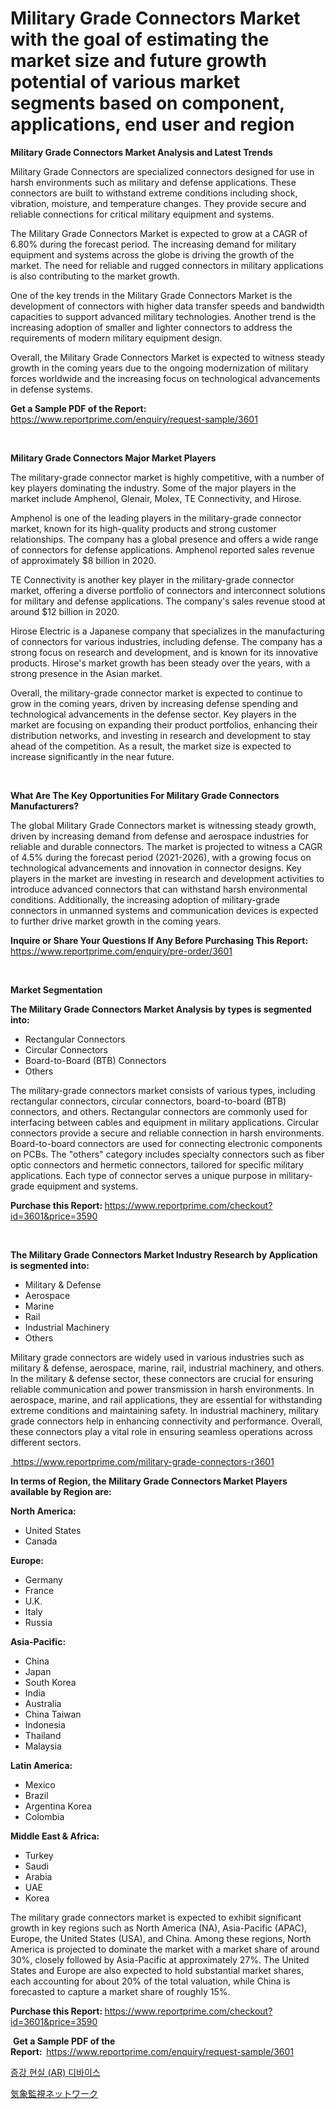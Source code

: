 <p><h1>Military Grade Connectors Market with the goal of estimating the market size and future growth potential of various market segments based on component, applications, end user and region</h1></p><p><strong>Military Grade Connectors Market Analysis and Latest Trends</strong></p>
<p><p>Military Grade Connectors are specialized connectors designed for use in harsh environments such as military and defense applications. These connectors are built to withstand extreme conditions including shock, vibration, moisture, and temperature changes. They provide secure and reliable connections for critical military equipment and systems.</p><p>The Military Grade Connectors Market is expected to grow at a CAGR of 6.80% during the forecast period. The increasing demand for military equipment and systems across the globe is driving the growth of the market. The need for reliable and rugged connectors in military applications is also contributing to the market growth.</p><p>One of the key trends in the Military Grade Connectors Market is the development of connectors with higher data transfer speeds and bandwidth capacities to support advanced military technologies. Another trend is the increasing adoption of smaller and lighter connectors to address the requirements of modern military equipment design.</p><p>Overall, the Military Grade Connectors Market is expected to witness steady growth in the coming years due to the ongoing modernization of military forces worldwide and the increasing focus on technological advancements in defense systems.</p></p>
<p><strong>Get a Sample PDF of the Report:&nbsp;</strong> <a href="https://www.reportprime.com/enquiry/request-sample/3601">https://www.reportprime.com/enquiry/request-sample/3601</a></p>
<p>&nbsp;</p>
<p><strong>Military Grade Connectors Major Market Players</strong></p>
<p><p>The military-grade connector market is highly competitive, with a number of key players dominating the industry. Some of the major players in the market include Amphenol, Glenair, Molex, TE Connectivity, and Hirose. </p><p>Amphenol is one of the leading players in the military-grade connector market, known for its high-quality products and strong customer relationships. The company has a global presence and offers a wide range of connectors for defense applications. Amphenol reported sales revenue of approximately $8 billion in 2020.</p><p>TE Connectivity is another key player in the military-grade connector market, offering a diverse portfolio of connectors and interconnect solutions for military and defense applications. The company's sales revenue stood at around $12 billion in 2020.</p><p>Hirose Electric is a Japanese company that specializes in the manufacturing of connectors for various industries, including defense. The company has a strong focus on research and development, and is known for its innovative products. Hirose's market growth has been steady over the years, with a strong presence in the Asian market.</p><p>Overall, the military-grade connector market is expected to continue to grow in the coming years, driven by increasing defense spending and technological advancements in the defense sector. Key players in the market are focusing on expanding their product portfolios, enhancing their distribution networks, and investing in research and development to stay ahead of the competition. As a result, the market size is expected to increase significantly in the near future.</p></p>
<p>&nbsp;</p>
<p><strong>What Are The Key Opportunities For Military Grade Connectors Manufacturers?</strong></p>
<p><p>The global Military Grade Connectors market is witnessing steady growth, driven by increasing demand from defense and aerospace industries for reliable and durable connectors. The market is projected to witness a CAGR of 4.5% during the forecast period (2021-2026), with a growing focus on technological advancements and innovation in connector designs. Key players in the market are investing in research and development activities to introduce advanced connectors that can withstand harsh environmental conditions. Additionally, the increasing adoption of military-grade connectors in unmanned systems and communication devices is expected to further drive market growth in the coming years.</p></p>
<p><strong>Inquire or Share Your Questions If Any Before Purchasing This Report:</strong> <a href="https://www.reportprime.com/enquiry/pre-order/3601">https://www.reportprime.com/enquiry/pre-order/3601</a></p>
<p>&nbsp;</p>
<p><strong>Market Segmentation</strong></p>
<p><strong>The Military Grade Connectors Market Analysis by types is segmented into:</strong></p>
<p><ul><li>Rectangular Connectors</li><li>Circular Connectors</li><li>Board-to-Board (BTB) Connectors</li><li>Others</li></ul></p>
<p><p>The military-grade connectors market consists of various types, including rectangular connectors, circular connectors, board-to-board (BTB) connectors, and others. Rectangular connectors are commonly used for interfacing between cables and equipment in military applications. Circular connectors provide a secure and reliable connection in harsh environments. Board-to-board connectors are used for connecting electronic components on PCBs. The "others" category includes specialty connectors such as fiber optic connectors and hermetic connectors, tailored for specific military applications. Each type of connector serves a unique purpose in military-grade equipment and systems.</p></p>
<p><strong>Purchase this Report:&nbsp;</strong><a href="https://www.reportprime.com/checkout?id=3601&price=3590">https://www.reportprime.com/checkout?id=3601&price=3590</a></p>
<p>&nbsp;</p>
<p><strong>The Military Grade Connectors Market Industry Research by Application is segmented into:</strong></p>
<p><ul><li>Military & Defense</li><li>Aerospace</li><li>Marine</li><li>Rail</li><li>Industrial Machinery</li><li>Others</li></ul></p>
<p><p>Military grade connectors are widely used in various industries such as military & defense, aerospace, marine, rail, industrial machinery, and others. In the military & defense sector, these connectors are crucial for ensuring reliable communication and power transmission in harsh environments. In aerospace, marine, and rail applications, they are essential for withstanding extreme conditions and maintaining safety. In industrial machinery, military grade connectors help in enhancing connectivity and performance. Overall, these connectors play a vital role in ensuring seamless operations across different sectors.</p></p>
<p><a href="https://www.reportprime.com/military-grade-connectors-r3601">&nbsp;https://www.reportprime.com/military-grade-connectors-r3601</a></p>
<p><strong>In terms of Region, the Military Grade Connectors Market Players available by Region are:</strong></p>
<p>
    <p> <strong> North America: </strong>
        <ul>
            <li>United States</li>
            <li>Canada</li>
        </ul>
        </p> 
    <p> <strong> Europe: </strong>
        <ul>
            <li>Germany</li>
            <li>France</li>
            <li>U.K.</li>
            <li>Italy</li>
            <li>Russia</li>
        </ul>
        </p> 
    <p> <strong> Asia-Pacific: </strong>
        <ul>
            <li>China</li>
            <li>Japan</li>
            <li>South Korea</li>
            <li>India</li>
            <li>Australia</li>
            <li>China Taiwan</li>
            <li>Indonesia</li>
            <li>Thailand</li>
            <li>Malaysia</li>
        </ul>
        </p> 
    <p> <strong> Latin America: </strong>
        <ul>
            <li>Mexico</li>
            <li>Brazil</li>
            <li>Argentina Korea</li>
            <li>Colombia</li>
        </ul>
        </p> 
    <p> <strong> Middle East & Africa: </strong>
        <ul>
            <li>Turkey</li>
            <li>Saudi</li>
            <li>Arabia</li>
            <li>UAE</li>
            <li>Korea</li>
        </ul>
    </p>
    </p>
<p><p>The military grade connectors market is expected to exhibit significant growth in key regions such as North America (NA), Asia-Pacific (APAC), Europe, the United States (USA), and China. Among these regions, North America is projected to dominate the market with a market share of around 30%, closely followed by Asia-Pacific at approximately 27%. The United States and Europe are also expected to hold substantial market shares, each accounting for about 20% of the total valuation, while China is forecasted to capture a market share of roughly 15%.</p></p>
<p><strong>Purchase this Report: </strong><a href="https://www.reportprime.com/checkout?id=3601&price=3590">https://www.reportprime.com/checkout?id=3601&price=3590</a></p>
<p>&nbsp;<strong>Get a Sample PDF of the Report:&nbsp;&nbsp;</strong><a href="https://www.reportprime.com/enquiry/request-sample/3601">https://www.reportprime.com/enquiry/request-sample/3601</a></p>
<p><strong></strong></p>
<p><p><a href="https://github.com/mpodehpw07370073/Market-Research-Report-List-4/blob/main/7525934103477.md">증강 현실 (AR) 디바이스</a></p><p><a href="https://github.com/nxboeu02965442/Market-Research-Report-List-4/blob/main/205234483464.md">気象監視ネットワーク</a></p></p>